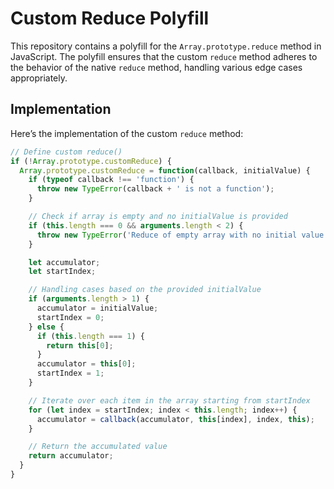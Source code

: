 # Custom Reduce Polyfill

This repository contains a polyfill for the `Array.prototype.reduce` method in JavaScript. The polyfill ensures that the custom `reduce` method adheres to the behavior of the native `reduce` method, handling various edge cases appropriately.

## Implementation

Here’s the implementation of the custom `reduce` method:

```javascript
// Define custom reduce()
if (!Array.prototype.customReduce) {
  Array.prototype.customReduce = function(callback, initialValue) {
    if (typeof callback !== 'function') {
      throw new TypeError(callback + ' is not a function');
    }

    // Check if array is empty and no initialValue is provided
    if (this.length === 0 && arguments.length < 2) {
      throw new TypeError('Reduce of empty array with no initial value');
    }

    let accumulator;
    let startIndex;

    // Handling cases based on the provided initialValue
    if (arguments.length > 1) {
      accumulator = initialValue;
      startIndex = 0;
    } else {
      if (this.length === 1) {
        return this[0];
      }
      accumulator = this[0];
      startIndex = 1;
    }

    // Iterate over each item in the array starting from startIndex
    for (let index = startIndex; index < this.length; index++) {
      accumulator = callback(accumulator, this[index], index, this);
    }

    // Return the accumulated value
    return accumulator;
  }
}
